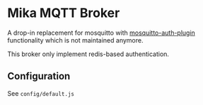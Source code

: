 # Mika MQTT Broker

A drop-in replacement for mosquitto with [mosquitto-auth-plugin](https://github.com/jpmens/mosquitto-auth-plug) 
functionality which is not maintained anymore.

This broker only implement redis-based authentication.

## Configuration
See `config/default.js`